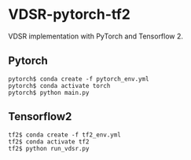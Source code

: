 # VDSR-pytorch-tf2



VDSR implementation with PyTorch and Tensorflow 2. 



## Pytorch

```shell
pytorch$ conda create -f pytorch_env.yml
pytorch$ conda activate torch
pytorch$ python main.py
```



## Tensorflow2

```shell
tf2$ conda create -f tf2_env.yml
tf2$ conda activate tf2
tf2$ python run_vdsr.py
```



